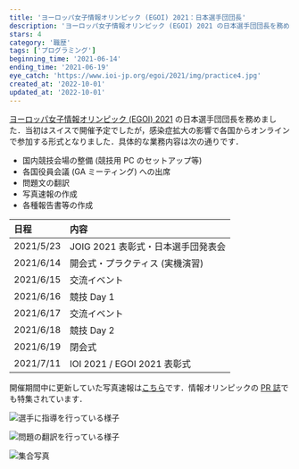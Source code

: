 ```yaml
---
title: 'ヨーロッパ女子情報オリンピック (EGOI) 2021：日本選手団団長'
description: 'ヨーロッパ女子情報オリンピック (EGOI) 2021 の日本選手団団長を務めました．'
stars: 4
category: '職歴'
tags: ['プログラミング']
beginning_time: '2021-06-14'
ending_time: '2021-06-19'
eye_catch: 'https://www.ioi-jp.org/egoi/2021/img/practice4.jpg'
created_at: '2022-10-01'
updated_at: '2022-10-01'
---
```


[ヨーロッパ女子情報オリンピック (EGOI) 2021](https://egoi.ch/en/) の日本選手団団長を務めました．当初はスイスで開催予定でしたが，感染症拡大の影響で各国からオンラインで参加する形式となりました．具体的な業務内容は次の通りです．

- 国内競技会場の整備 (競技用 PC のセットアップ等)
- 各国役員会議 (GA ミーティング) への出席
- 問題文の翻訳
- 写真速報の作成
- 各種報告書等の作成

| 日程      | 内容                               |
| :-------- | :--------------------------------- |
| 2021/5/23 | JOIG 2021 表彰式・日本選手団発表会 |
| 2021/6/14 | 開会式・プラクティス (実機演習)    |
| 2021/6/15 | 交流イベント                       |
| 2021/6/16 | 競技 Day 1                         |
| 2021/6/17 | 交流イベント                       |
| 2021/6/18 | 競技 Day 2                         |
| 2021/6/19 | 閉会式                             |
| 2021/7/11 | IOI 2021 / EGOI 2021 表彰式        |

開催期間中に更新していた写真速報は[こちら](https://www.ioi-jp.org/egoi/2021/quickreport.html)です．情報オリンピックの [PR 誌](https://www.ioi-jp.org/documents/newsletter/NewsletterNo31.pdf)でも特集されています．

![選手に指導を行っている様子](https://www.ioi-jp.org/egoi/2021/img/practice4.jpg)

![問題の翻訳を行っている様子](https://www.ioi-jp.org/egoi/2021/img/honyaku12.jpg)

![集合写真](https://www.ioi-jp.org/egoi/2021/img/award1.jpg)

